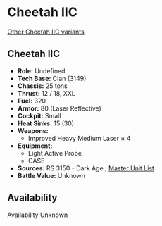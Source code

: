 # Cheetah IIC 

[Other Cheetah IIC variants](../cheetah_iic.md) 

## Cheetah IIC 

- **Role:** Undefined 
- **Tech Base:** Clan (3149) 
- **Chassis:** 25 tons 
- **Thrust:** 12 / 18, XXL 
- **Fuel:** 320 
- **Armor:** 80 (Laser Reflective) 
- **Cockpit:** Small 
- **Heat Sinks:** 15 (30) 
- **Weapons:** 
  - Improved Heavy Medium Laser × 4 
- **Equipment:** 
  - Light Active Probe 
  - CASE 
- **Sources:** RS 3150 - Dark Age , [Master Unit List](http://masterunitlist.info/Unit/Details/8011) 
- **Battle Value:** Unknown 

## Availability 

Availability Unknown 


